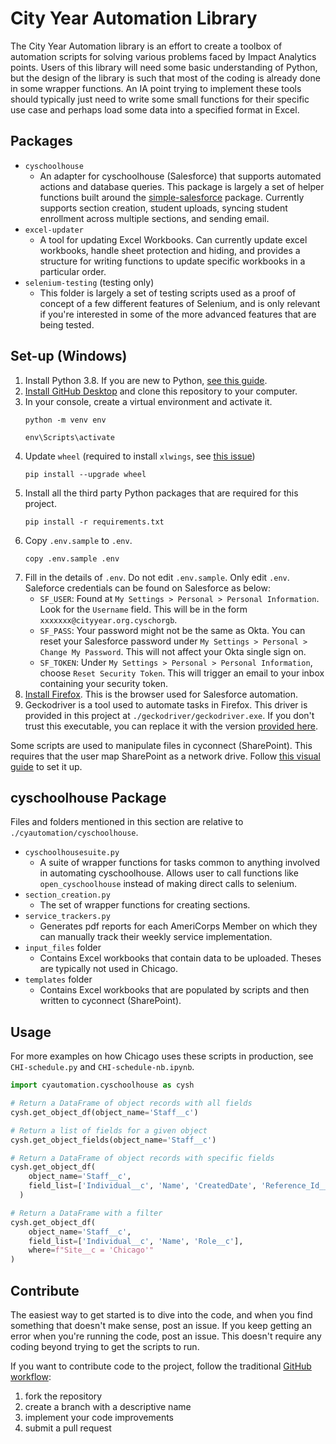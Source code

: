 # City Year Automation Library

The City Year Automation library is an effort to create a toolbox of automation scripts for solving various problems faced
by Impact Analytics points. Users of this library will need some basic understanding of Python, but the design of the
library is such that most of the coding is already done in some wrapper functions.  An IA point trying to implement these
tools should typically just need to write some small functions for their specific use case and perhaps load some data into a
specified format in Excel.

## Packages

* `cyschoolhouse`
  * An adapter for cyschoolhouse (Salesforce) that supports automated actions and database queries. This package is largely a set of helper functions built around the [simple-salesforce](https://github.com/simple-salesforce/simple-salesforce) package. Currently supports section creation, student uploads, syncing student enrollment across multiple sections, and sending email.
* `excel-updater`
  * A tool for updating Excel Workbooks. Can currently update excel workbooks, handle sheet protection and hiding, and provides a structure for writing functions to update specific workbooks in a particular order.
* `selenium-testing` (testing only)
  * This folder is largely a set of testing scripts used as a proof of concept of a few different features of Selenium, and is only relevant if you're interested in some of the more advanced features that are being tested.

## Set-up (Windows)

1. Install Python 3.8. If you are new to Python, [see this guide](README-setup-python.md).
2. [Install GitHub Desktop](https://desktop.github.com/) and clone this repository to your computer.
3. In your console, create a virtual environment and activate it.
    ```console
    python -m venv env
    ```
    ```console
    env\Scripts\activate
    ```
4. Update `wheel` (required to install `xlwings`, see [this issue](https://github.com/xlwings/xlwings/issues/1243))
    ```console
    pip install --upgrade wheel
    ```
5. Install all the third party Python packages that are required for this project.
    ```console
    pip install -r requirements.txt
    ```
6. Copy `.env.sample` to `.env`.
    ```console
    copy .env.sample .env
    ```
7.  Fill in the details of `.env`. Do not edit `.env.sample`. Only edit `.env`. Saleforce credentials can be found on Salesforce as below:
    * `SF_USER`: Found at `My Settings > Personal > Personal Information`. Look for the `Username` field. This will be in the form `xxxxxxx@cityyear.org.cyschorgb`.
    * `SF_PASS`: Your password might not be the same as Okta. You can reset your Salesforce password under `My Settings > Personal > Change My Password`. This will not affect your Okta single sign on.
    * `SF_TOKEN`: Under `My Settings > Personal > Personal Information`, choose `Reset Security Token`. This will trigger an email to your inbox containing your security token.
8. [Install Firefox](https://www.mozilla.org/en-US/firefox/new/). This is the browser used for Salesforce automation.
9. Geckodriver is a tool used to automate tasks in Firefox. This driver is provided in this project at `./geckodriver/geckodriver.exe`.
If you don't trust this executable, you can replace it with the version [provided here](https://github.com/mozilla/geckodriver/releases).

Some scripts are used to manipulate files in cyconnect (SharePoint). This requires that the user map SharePoint as a network drive. Follow [this visual guide](README-setup-cyc.md) to set it up.

## cyschoolhouse Package

Files and folders mentioned in this section are relative to `./cyautomation/cyschoolhouse`.

* `cyschoolhousesuite.py`
  * A suite of wrapper functions for tasks common to anything involved in automating cyschoolhouse.  Allows user to call functions like `open_cyschoolhouse` instead of making direct calls to selenium.
* `section_creation.py`
  * The set of wrapper functions for creating sections.
* `service_trackers.py`
  * Generates pdf reports for each AmeriCorps Member on which they can manually track their weekly service implementation.
* `input_files` folder
  * Contains Excel workbooks that contain data to be uploaded. Theses are typically not used in Chicago.
* `templates` folder
  * Contains Excel workbooks that are populated by scripts and then written to cyconnect (SharePoint).

## Usage

For more examples on how Chicago uses these scripts in production, see `CHI-schedule.py` and `CHI-schedule-nb.ipynb`.

``` python
import cyautomation.cyschoolhouse as cysh

# Return a DataFrame of object records with all fields
cysh.get_object_df(object_name='Staff__c')

# Return a list of fields for a given object
cysh.get_object_fields(object_name='Staff__c')

# Return a DataFrame of object records with specific fields
cysh.get_object_df(
    object_name='Staff__c',
    field_list=['Individual__c', 'Name', 'CreatedDate', 'Reference_Id__c', 'Site__c', 'Role__c']
  )

# Return a DataFrame with a filter
cysh.get_object_df(
    object_name='Staff__c',
    field_list=['Individual__c', 'Name', 'Role__c'],
    where=f"Site__c = 'Chicago'"
)
```

## Contribute

The easiest way to get started is to dive into the code, and when you find something that doesn't make sense, post an issue.  If
you keep getting an error when you're running the code, post an issue.  This doesn't require any coding beyond trying to get the scripts to run.

If you want to contribute code to the project, follow the traditional [GitHub workflow](https://guides.github.com/introduction/flow/):
1. fork the repository
1. create a branch with a descriptive name
1. implement your code improvements
1. submit a pull request
